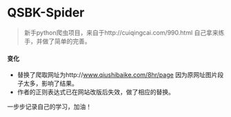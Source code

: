 # QSBK-Spider
> 新手python爬虫项目，来自于http://cuiqingcai.com/990.html 自己拿来练手，并做了简单的完善。

#### 变化
+ 替换了爬取网址为http://www.qiushibaike.com/8hr/page 因为原网址图片段子太多，影响了结果。
+ 作者的正则表达式已在网站改版后失效，做了相应的替换。

一步步记录自己的学习，加油！
